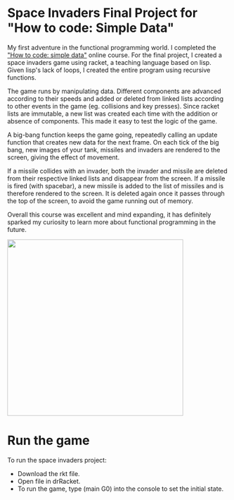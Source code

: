# Space Invaders Final Project for "How to code: Simple Data"

My first adventure in the functional programming world. I completed the <a href="https://courses.edx.org/certificates/6cab91bc64474e0885eb4a72eb9c0b29">"How to code: simple data"</a> online course. For the final project, I created a space invaders game using racket, a teaching language based on lisp. Given lisp's lack of loops, I created the entire program using recursive functions.

The game runs by manipulating data. Different components are advanced according to their speeds and added or deleted from linked lists according to other events in the game (eg. collisions and key presses). Since racket lists are immutable, a new list was created each time with the addition or absence of components. This made it easy to test the logic of the game.

A big-bang function keeps the game going, repeatedly calling an update function that creates new data for the next frame. On each tick of the big bang, new images of your tank, missiles and invaders are rendered to the screen, giving the effect of movement.

If a missile collides with an invader, both the invader and missile are deleted from their respective linked lists and disappear from the screen. If a missile is fired (with spacebar), a new missile is added to the list of missiles and is therefore rendered to the screen. It is deleted again once it passes through the top of the screen, to avoid the game running out of memory.

Overall this course was excellent and mind expanding, it has definitely sparked my curiosity to learn more about functional programming in the future.

<img align="center" src="https://staceycarter-scholarship-application.netlify.com/spaceInvaders.gif" height=400px />

# Run the game
To run the space invaders project:
* Download the rkt file. 
* Open file in drRacket. 
* To run the game, type (main G0) into the console to set the initial state.

